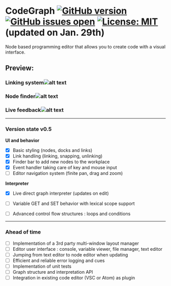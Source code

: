 
# CodeGraph [![GitHub version](https://img.shields.io/badge/version-early_v0.5-brightgreen.svg)](https://badge.fury.io/gh/WonJunior%2FCodeGraph)[](https://reposs.herokuapp.com/?path=WonJunior/CodeGraph&color=ff69b4) [![GitHub issues open](https://img.shields.io/github/issues/WonJunior/CodeGraph.svg?colorB=0576b7)]() [![License: MIT](https://img.shields.io/badge/License-MIT-yellow.svg)](https://opensource.org/licenses/MIT) (updated on Jan. 29th)


Node based programming editor that allows you to create code with a visual interface.

## Preview:

### Linking system![alt text](https://image.ibb.co/iswbep/first.png)

### Node finder![alt text](https://image.ibb.co/bZtyc9/finder.png)

### Live feedback![alt text](https://image.ibb.co/ezvpjp/action.png)

-----

### Version state v0.5

**UI and behavior**
- [x] Basic styling (nodes, docks and links)
- [x] Link handling (linking, snapping, unlinking)
- [x] Finder bar to add new nodes to the workplace
- [x] Event handler taking care of key and mouse input
- [ ] Editor navigation system (finite pan, drag and zoom)

**Interpreter**
- [x] Live direct graph interpreter (updates on edit)
- [ ] Variable GET and SET behavior with lexical scope support
- [ ] Advanced control flow structures : loops and conditions


---

### Ahead of time

- [ ] Implementation of a 3rd party multi-window layout manager
- [ ] Editor user interface : console, variable viewer, file manager, text editor
- [ ] Jumping from text editor to node editor when updating
- [ ] Efficient and reliable error logging and cues
- [ ] Implementation of unit tests
- [ ] Graph structure and interpretation API
- [ ] Integration in existing code editor (VSC or Atom) as plugin
